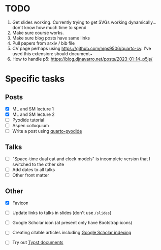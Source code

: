 
# TODO

1. Get slides working. Currently trying to get SVGs working dynamically... don't know how much time to spend
2. Make sure course works. 
3. Make sure blog posts have same links 
4. Pull papers from arxiv / bib file
5. CV page perhaps using https://github.com/mps9506/quarto-cv. I've used this extension: should document~
6. How to handle p5: https://blog.djnavarro.net/posts/2023-01-14_p5js/

# Specific tasks

## Posts

- [X] ML and SM lecture 1
- [X] ML and SM lecture 2
- [ ] Pyodide tutorial
- [ ] Aspen colloquium
- [ ] Write a post using [quarto-pyodide](https://quarto.thecoatlessprofessor.com/pyodide/)

## Talks

- [ ] "Space-time dual cat and clock models" is incomplete version that I switched to the other site
- [ ] Add dates to all talks
- [ ] Other front matter

## Other

- [X] Favicon
- [ ] Update links to talks in slides (don't use `/slides`)
- [ ] Google Scholar icon (at present only have Bootstrap icons)
- [ ] Creating citable articles including [Google Scholar indexing](https://quarto.org/docs/authoring/create-citeable-articles.html#google-scholar)


- [ ] Try out [Typst documents](https://quarto.org/docs/output-formats/typst.html)